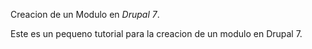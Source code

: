 Creacion de un Modulo en *Drupal 7*.

Este es un pequeno tutorial para la creacion de un modulo en Drupal 7.



